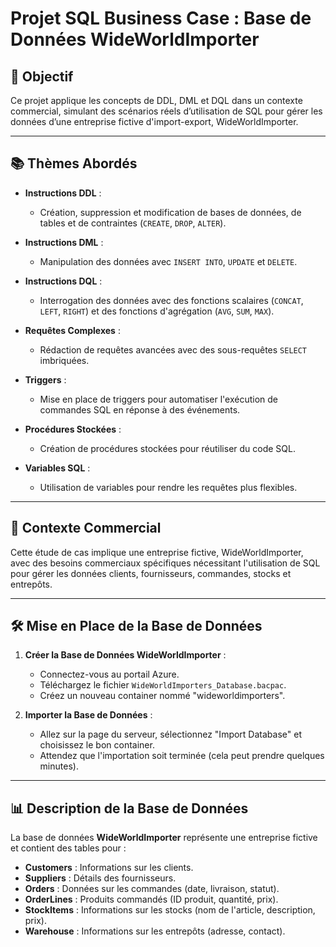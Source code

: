 # Projet SQL Business Case : Base de Données WideWorldImporter


## 🎯 **Objectif**

Ce projet applique les concepts de DDL, DML et DQL dans un contexte commercial, simulant des scénarios réels d’utilisation de SQL pour gérer les données d’une entreprise fictive d'import-export, WideWorldImporter.

---

## 📚 **Thèmes Abordés**

- **Instructions DDL** :
  - Création, suppression et modification de bases de données, de tables et de contraintes (`CREATE`, `DROP`, `ALTER`).

- **Instructions DML** :
  - Manipulation des données avec `INSERT INTO`, `UPDATE` et `DELETE`.

- **Instructions DQL** :
  - Interrogation des données avec des fonctions scalaires (`CONCAT`, `LEFT`, `RIGHT`) et des fonctions d'agrégation (`AVG`, `SUM`, `MAX`).

- **Requêtes Complexes** :
  - Rédaction de requêtes avancées avec des sous-requêtes `SELECT` imbriquées.

- **Triggers** :
  - Mise en place de triggers pour automatiser l'exécution de commandes SQL en réponse à des événements.

- **Procédures Stockées** :
  - Création de procédures stockées pour réutiliser du code SQL.

- **Variables SQL** :
  - Utilisation de variables pour rendre les requêtes plus flexibles.

---

## 🏢 **Contexte Commercial**

Cette étude de cas implique une entreprise fictive, WideWorldImporter, avec des besoins commerciaux spécifiques nécessitant l'utilisation de SQL pour gérer les données clients, fournisseurs, commandes, stocks et entrepôts.

---

## 🛠️ **Mise en Place de la Base de Données**

1. **Créer la Base de Données WideWorldImporter** :
   - Connectez-vous au portail Azure.
   - Téléchargez le fichier `WideWorldImporters_Database.bacpac`.
   - Créez un nouveau container nommé "wideworldimporters".

2. **Importer la Base de Données** :
   - Allez sur la page du serveur, sélectionnez "Import Database" et choisissez le bon container.
   - Attendez que l'importation soit terminée (cela peut prendre quelques minutes).

---

## 📊 **Description de la Base de Données**

La base de données **WideWorldImporter** représente une entreprise fictive et contient des tables pour :

- **Customers** : Informations sur les clients.
- **Suppliers** : Détails des fournisseurs.
- **Orders** : Données sur les commandes (date, livraison, statut).
- **OrderLines** : Produits commandés (ID produit, quantité, prix).
- **StockItems** : Informations sur les stocks (nom de l'article, description, prix).
- **Warehouse** : Informations sur les entrepôts (adresse, contact).

